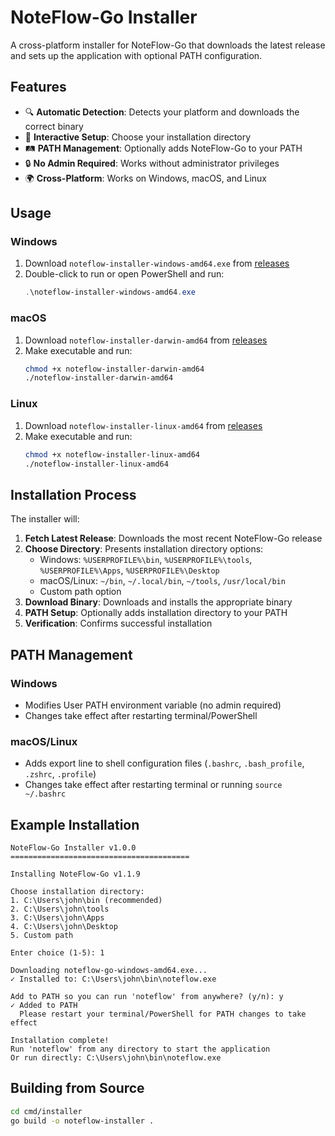 # NoteFlow-Go Installer

A cross-platform installer for NoteFlow-Go that downloads the latest release and sets up the application with optional PATH configuration.

## Features

- 🔍 **Automatic Detection**: Detects your platform and downloads the correct binary
- 📁 **Interactive Setup**: Choose your installation directory  
- 🛤️ **PATH Management**: Optionally adds NoteFlow-Go to your PATH
- 🔒 **No Admin Required**: Works without administrator privileges
- 🌍 **Cross-Platform**: Works on Windows, macOS, and Linux

## Usage

### Windows
1. Download `noteflow-installer-windows-amd64.exe` from [releases](https://github.com/Xafloc/NoteFlow-Go/releases)
2. Double-click to run or open PowerShell and run:
   ```powershell
   .\noteflow-installer-windows-amd64.exe
   ```

### macOS  
1. Download `noteflow-installer-darwin-amd64` from [releases](https://github.com/Xafloc/NoteFlow-Go/releases)
2. Make executable and run:
   ```bash
   chmod +x noteflow-installer-darwin-amd64
   ./noteflow-installer-darwin-amd64
   ```

### Linux
1. Download `noteflow-installer-linux-amd64` from [releases](https://github.com/Xafloc/NoteFlow-Go/releases)
2. Make executable and run:
   ```bash
   chmod +x noteflow-installer-linux-amd64  
   ./noteflow-installer-linux-amd64
   ```

## Installation Process

The installer will:

1. **Fetch Latest Release**: Downloads the most recent NoteFlow-Go release
2. **Choose Directory**: Presents installation directory options:
   - Windows: `%USERPROFILE%\bin`, `%USERPROFILE%\tools`, `%USERPROFILE%\Apps`, `%USERPROFILE%\Desktop`
   - macOS/Linux: `~/bin`, `~/.local/bin`, `~/tools`, `/usr/local/bin`
   - Custom path option
3. **Download Binary**: Downloads and installs the appropriate binary
4. **PATH Setup**: Optionally adds installation directory to your PATH
5. **Verification**: Confirms successful installation

## PATH Management

### Windows
- Modifies User PATH environment variable (no admin required)
- Changes take effect after restarting terminal/PowerShell

### macOS/Linux  
- Adds export line to shell configuration files (`.bashrc`, `.bash_profile`, `.zshrc`, `.profile`)
- Changes take effect after restarting terminal or running `source ~/.bashrc`

## Example Installation

```
NoteFlow-Go Installer v1.0.0
========================================

Installing NoteFlow-Go v1.1.9

Choose installation directory:
1. C:\Users\john\bin (recommended)
2. C:\Users\john\tools
3. C:\Users\john\Apps
4. C:\Users\john\Desktop
5. Custom path

Enter choice (1-5): 1

Downloading noteflow-go-windows-amd64.exe...
✓ Installed to: C:\Users\john\bin\noteflow.exe

Add to PATH so you can run 'noteflow' from anywhere? (y/n): y
✓ Added to PATH
  Please restart your terminal/PowerShell for PATH changes to take effect

Installation complete!
Run 'noteflow' from any directory to start the application
Or run directly: C:\Users\john\bin\noteflow.exe
```

## Building from Source

```bash
cd cmd/installer
go build -o noteflow-installer .
```
